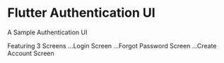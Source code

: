 # Flutter Authentication UI

A Sample Authentication UI

Featuring 3 Screens
...Login Screen
...Forgot Password Screen
...Create Account Screen

